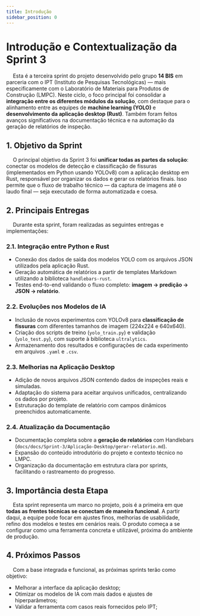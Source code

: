 ```yaml
---
title: Introdução
sidebar_position: 0
---
```


# Introdução e Contextualização da Sprint 3

&emsp; Esta é a terceira sprint do projeto desenvolvido pelo grupo **14 BIS** em parceria com o IPT (Instituto de Pesquisas Tecnológicas) — mais especificamente com o Laboratório de Materiais para Produtos de Construção (LMPC). Neste ciclo, o foco principal foi consolidar a **integração entre os diferentes módulos da solução**, com destaque para o alinhamento entre as equipes de **machine learning (YOLO)** e **desenvolvimento da aplicação desktop (Rust)**. Também foram feitos avanços significativos na documentação técnica e na automação da geração de relatórios de inspeção.

## 1. Objetivo da Sprint

&emsp; O principal objetivo da Sprint 3 foi **unificar todas as partes da solução**: conectar os modelos de detecção e classificação de fissuras (implementados em Python usando YOLOv8) com a aplicação desktop em Rust, responsável por organizar os dados e gerar os relatórios finais. Isso permite que o fluxo de trabalho técnico — da captura de imagens até o laudo final — seja executado de forma automatizada e coesa.

## 2. Principais Entregas

&emsp; Durante esta sprint, foram realizadas as seguintes entregas e implementações:

### 2.1. Integração entre Python e Rust

- Conexão dos dados de saída dos modelos YOLO com os arquivos JSON utilizados pela aplicação Rust.
- Geração automática de relatórios a partir de templates Markdown utilizando a biblioteca `handlebars-rust`.
- Testes end-to-end validando o fluxo completo: **imagem → predição → JSON → relatório**.

### 2.2. Evoluções nos Modelos de IA

- Inclusão de novos experimentos com YOLOv8 para **classificação de fissuras** com diferentes tamanhos de imagem (224x224 e 640x640).
- Criação dos scripts de treino (`yolo_train.py`) e validação (`yolo_test.py`), com suporte à biblioteca `ultralytics`.
- Armazenamento dos resultados e configurações de cada experimento em arquivos `.yaml` e `.csv`.

### 2.3. Melhorias na Aplicação Desktop

- Adição de novos arquivos JSON contendo dados de inspeções reais e simuladas.
- Adaptação do sistema para aceitar arquivos unificados, centralizando os dados por projeto.
- Estruturação do template de relatório com campos dinâmicos preenchidos automaticamente.

### 2.4. Atualização da Documentação

- Documentação completa sobre a **geração de relatórios** com Handlebars (`docs/docs/Sprint-3/Aplicação-Desktop/gerar-relatorio.md`).
- Expansão do conteúdo introdutório do projeto e contexto técnico no LMPC.
- Organização da documentação em estrutura clara por sprints, facilitando o rastreamento do progresso.

## 3. Importância desta Etapa

&emsp; Esta sprint representa um marco no projeto, pois é a primeira em que **todas as frentes técnicas se conectam de maneira funcional**. A partir daqui, a equipe pode focar em ajustes finos, melhorias de usabilidade, refino dos modelos e testes em cenários reais. O produto começa a se configurar como uma ferramenta concreta e utilizável, próxima do ambiente de produção.

## 4. Próximos Passos

&emsp; Com a base integrada e funcional, as próximas sprints terão como objetivo:

- Melhorar a interface da aplicação desktop;
- Otimizar os modelos de IA com mais dados e ajustes de hiperparâmetros;
- Validar a ferramenta com casos reais fornecidos pelo IPT;
